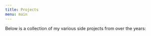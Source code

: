 ```yaml
---
title: Projects
menu: main
---
```


Below is a collection of my various side projects from over the years:

